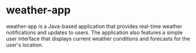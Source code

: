 # weather-app
weather-app is a Java-based application that provides real-time weather notifications and updates to users. The application also features a simple user interface that displays current weather conditions and forecasts for the user's location.
